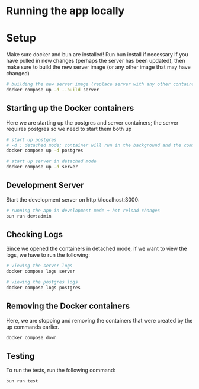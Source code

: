 # Running the app locally

# Setup

Make sure docker and bun are installed!
Run bun install if necessary
If you have pulled in new changes (perhaps the server has been updated), then make sure to build the new server image (or any other image that may have changed)

```bash
# building the new server image (replace server with any other container where needed)
docker compose up -d --build server
```

## Starting up the Docker containers

Here we are starting up the postgres and server containers; the server requires postgres so we need to start them both up

```bash
# start up postgres
# -d : detached mode; container will run in the background and the command prompt is returned to the user.
docker compose up -d postgres

# start up server in detached mode
docker compose up -d server
```

## Development Server

Start the development server on http://localhost:3000:

```bash
# running the app in development mode + hot reload changes
bun run dev:admin
```

## Checking Logs

Since we opened the containers in detached mode, if we want to view the logs, we have to run the following:

```bash
# viewing the server logs
docker compose logs server

# viewing the postgres logs
docker compose logs postgres
```

## Removing the Docker containers

Here, we are stopping and removing the containers that were created by the up commands earlier.

```bash
docker compose down
```

## Testing

To run the tests, run the following command:

```bash
bun run test
```
